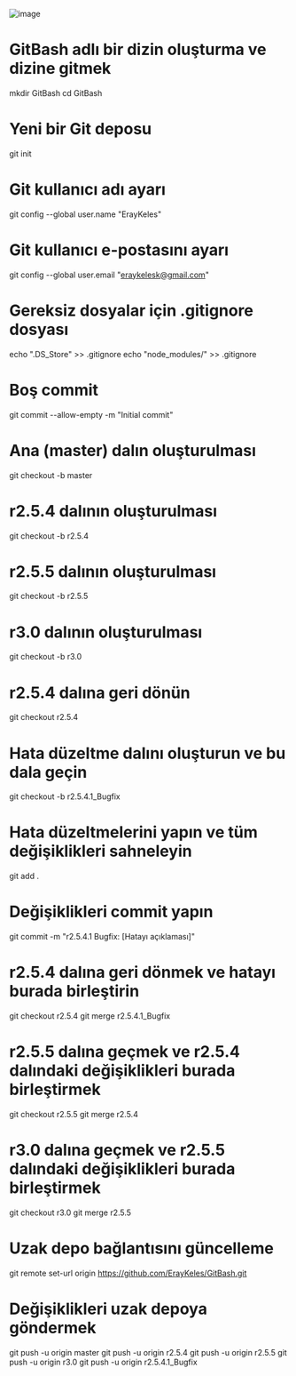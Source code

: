 ![image](https://github.com/user-attachments/assets/e8c794c7-6305-4281-9d11-fac81995c9dd)

# GitBash adlı bir dizin oluşturma ve dizine gitmek
mkdir GitBash
cd GitBash

# Yeni bir Git deposu 
git init

# Git kullanıcı adı ayarı
git config --global user.name "ErayKeles"

# Git kullanıcı e-postasını ayarı
git config --global user.email "eraykelesk@gmail.com"

# Gereksiz dosyalar için .gitignore dosyası
echo ".DS_Store" >> .gitignore
echo "node_modules/" >> .gitignore

# Boş commit
git commit --allow-empty -m "Initial commit"

# Ana (master) dalın oluşturulması
git checkout -b master

# r2.5.4 dalının oluşturulması
git checkout -b r2.5.4

# r2.5.5 dalının oluşturulması
git checkout -b r2.5.5

# r3.0 dalının oluşturulması
git checkout -b r3.0

# r2.5.4 dalına geri dönün
git checkout r2.5.4

# Hata düzeltme dalını oluşturun ve bu dala geçin
git checkout -b r2.5.4.1_Bugfix

# Hata düzeltmelerini yapın ve tüm değişiklikleri sahneleyin
git add .

# Değişiklikleri commit yapın
git commit -m "r2.5.4.1 Bugfix: [Hatayı açıklaması]"

# r2.5.4 dalına geri dönmek ve hatayı burada birleştirin
git checkout r2.5.4
git merge r2.5.4.1_Bugfix

# r2.5.5 dalına geçmek ve r2.5.4 dalındaki değişiklikleri burada birleştirmek
git checkout r2.5.5
git merge r2.5.4

# r3.0 dalına geçmek ve r2.5.5 dalındaki değişiklikleri burada birleştirmek
git checkout r3.0
git merge r2.5.5

# Uzak depo bağlantısını güncelleme
git remote set-url origin https://github.com/ErayKeles/GitBash.git

# Değişiklikleri uzak depoya göndermek
git push -u origin master
git push -u origin r2.5.4
git push -u origin r2.5.5
git push -u origin r3.0
git push -u origin r2.5.4.1_Bugfix
